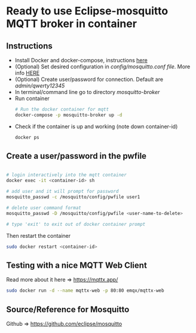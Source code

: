 # Ready to use Eclipse-mosquitto MQTT broker in container


## Instructions

* Install Docker and docker-compose, instructions [here](https://docs.docker.com/engine/install/)
* (Optional) Set desired configuration in *config/mosquitto.conf file*. More info [HERE](https://mosquitto.org/man/mosquitto-conf-5.html)
* (Optional) Create user/password for connection. Default are *admin/qwerty12345* 
* In terminal/command line go to directory *mosquitto-broker*
* Run container
    ```bash
    # Run the docker container for mqtt
    docker-compose -p mosquitto-broker up -d
    ```
* Check if the container is up and working (note down container-id)
    ```bash
    docker ps
    ```


## Create a user/password in the pwfile

```bash

# login interactively into the mqtt container
docker exec -it <container-id> sh

# add user and it will prompt for password
mosquitto_passwd -c /mosquitto/config/pwfile user1

# delete user command format
mosquitto_passwd -D /mosquitto/config/pwfile <user-name-to-delete>

# type 'exit' to exit out of docker container prompt

```
Then restart the container 
```bash
sudo docker restart <container-id>
```


## Testing with a nice MQTT Web Client
Read more about it here => https://mqttx.app/  

```bash
sudo docker run -d --name mqttx-web -p 80:80 emqx/mqttx-web
```


## Source/Reference for Mosquitto
Github => https://github.com/eclipse/mosquitto
